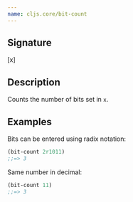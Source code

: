 ```yaml
---
name: cljs.core/bit-count
---
```


## Signature
[x]


## Description

Counts the number of bits set in `x`.


## Examples

Bits can be entered using radix notation:

```clj
(bit-count 2r1011)
;;=> 3
```

Same number in decimal:

```clj
(bit-count 11)
;;=> 3
```